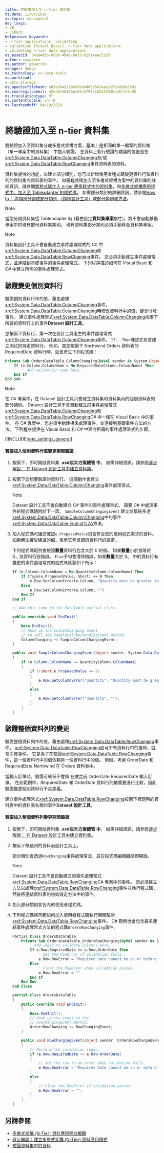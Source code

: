 ```yaml
---
title: 將驗證加入至 n-tier 資料集
ms.date: 11/04/2016
ms.topic: conceptual
dev_langs:
- VB
- CSharp
helpviewer_keywords:
- n-tier applications, validating
- validation [Visual Basic], n-tier data applications
- validating n-tier data applications
ms.assetid: 34ce4db6-09bb-4b46-b435-b2514aac52d3
author: gewarren
ms.author: gewarren
manager: douge
ms.technology: vs-data-tools
ms.workload:
- data-storage
ms.openlocfilehash: ed9bcb4521b5e9bdad839563aae1c566d20a5681
ms.sourcegitcommit: 42ea834b446ac65c679fa1043f853bea5f1c9c95
ms.translationtype: MT
ms.contentlocale: zh-TW
ms.lasthandoff: 04/19/2018
---
```

# <a name="add-validation-to-an-n-tier-dataset"></a>將驗證加入至 n-tier 資料集
將驗證加入至資料集分成多層式架構方案，基本上是相同的單一檔案的資料集 （單一專案中的資料集） 中加入驗證。 在資料上執行驗證的建議的位置是在<xref:System.Data.DataTable.ColumnChanging>及/或<xref:System.Data.DataTable.RowChanging>事件資料表的資料。

 資料集提供的功能，以建立部分類別，您可以新增使用者程式碼變更資料行和資料列的資料集內資料表的事件。 如需程式碼加入至多層式架構方案中的資料集的詳細資訊，請參閱[將程式碼加入 n-tier 應用程式中的資料集](../data-tools/add-code-to-datasets-in-n-tier-applications.md)，和[多層式架構應用程式中，加入至 Tableadapter 的程式碼](../data-tools/add-code-to-tableadapters-in-n-tier-applications.md)。 如需部分類別的詳細資訊，請參閱[How to： 將類別分割成部分類別 （類別設計工具）](../ide/how-to-split-a-class-into-partial-classes-class-designer.md)或[部分類別和方法](/dotnet/csharp/programming-guide/classes-and-structs/partial-classes-and-methods)。

> [!NOTE]
>  當您分隔資料集從 Tableadapter 時 (藉由設定**資料集專案**屬性)，將不會自動移動專案中的現有部份資料集類別。 現有資料集部分類別必須手動移至資料集專案。

> [!NOTE]
>  資料集設計工具不會自動建立事件處理常式的 C# 中<xref:System.Data.DataTable.ColumnChanging>和<xref:System.Data.DataTable.RowChanging>事件。 您必須手動建立事件處理常式，並連結到基礎事件的事件處理常式。 下列程序描述如何在 Visual Basic 和 C# 中建立所需的事件處理常式。

## <a name="validate-changes-to-individual-columns"></a>驗證變更個別資料行
 驗證個別資料行中的值，藉由處理<xref:System.Data.DataTable.ColumnChanging>事件。 <xref:System.Data.DataTable.ColumnChanging>時修改資料行中的值，便會引發事件。 建立事件處理常式<xref:System.Data.DataTable.ColumnChanging>按兩下所要的資料行上的事件**Dataset 設計工具**。

 您按兩下資料行，第一次在設計工具產生的事件處理常式<xref:System.Data.DataTable.ColumnChanging>事件。 `If...Then`陳述式也會建立測試的特定資料行。 例如，當您按兩下 Northwind Orders 資料表的 RequiredDate 資料行時，就會產生下列程式碼：

```vb
Private Sub OrdersDataTable_ColumnChanging(ByVal sender As System.Object, ByVal e As System.Data.DataColumnChangeEventArgs) Handles Me.ColumnChanging
    If (e.Column.ColumnName = Me.RequiredDateColumn.ColumnName) Then
        ' Add validation code here.
    End If
End Sub
```

> [!NOTE]
>  在 C# 專案中，在 Dataset 設計工具只會建立資料集和資料集內的個別資料表的部分類別。 Dataset 設計工具不會自動建立的事件處理常式<xref:System.Data.DataTable.ColumnChanging>和<xref:System.Data.DataTable.RowChanging>C# 中一樣在 Visual Basic 中的事件。 在 C# 專案中，您必須手動建構來處理事件，並連接到基礎事件方法的方法。 下列程序提供在 Visual Basic 和 C# 中建立所需的事件處理常式的步驟。

[!INCLUDE[note_settings_general](../data-tools/includes/note_settings_general_md.md)]

#### <a name="to-add-validation-during-changes-to-individual-column-values"></a>若要加入個別資料行值變更期間驗證

1.  按兩下，即可開啟資料集 **.xsd**檔案**方案總管 中**。 如需詳細資訊，請參閱[逐步解說： 在 Dataset 設計工具中建立資料集](walkthrough-creating-a-dataset-with-the-dataset-designer.md)。

2.  按兩下您想要驗證的資料行。 這個動作會建立<xref:System.Data.DataTable.ColumnChanging>事件處理常式。

    > [!NOTE]
    >  Dataset 設計工具不會自動建立 C# 事件的事件處理常式。 需要 C# 中處理事件的程式碼隨附於下一節。 `SampleColumnChangingEvent` 建立並繫結多達<xref:System.Data.DataTable.ColumnChanging>中的事件<xref:System.Data.DataTable.EndInit%2A>方法。

3.  加入程式碼可讓您確認`e.ProposedValue`包含符合您的應用程式需求的資料。 如果無法接受建議的值，表示它包含錯誤資料行的設定。

     下列程式碼範例會驗證**數量**資料行包含大於 0 的值。 如果**數量**小於或等於 0，該資料行設錯誤。 `Else`子句會清除錯誤，如果**數量**大於 0。 中的資料行有變更的事件處理常式的程式碼應該如下所示：

    ```vb
    If (e.Column.ColumnName = Me.QuantityColumn.ColumnName) Then
        If CType(e.ProposedValue, Short) <= 0 Then
            e.Row.SetColumnError(e.Column, "Quantity must be greater than 0")
        Else
            e.Row.SetColumnError(e.Column, "")
        End If
    End If
    ```
    ```csharp
    // Add this code to the DataTable partial class.

    public override void EndInit()
    {
        base.EndInit();
        // Hook up the ColumnChanging event
        // to call the SampleColumnChangingEvent method.
        ColumnChanging += SampleColumnChangingEvent;
    }

    public void SampleColumnChangingEvent(object sender, System.Data.DataColumnChangeEventArgs e)
    {
        if (e.Column.ColumnName == QuantityColumn.ColumnName)
        {
            if ((short)e.ProposedValue <= 0)
            {
                e.Row.SetColumnError("Quantity", "Quantity must be greater than 0");
            }
            else
            {
                e.Row.SetColumnError("Quantity", "");
            }
        }
    }
    ```

## <a name="validate-changes-to-whole-rows"></a>驗證整個資料列的變更
 驗證整個資料列中的值，藉由處理<xref:System.Data.DataTable.RowChanging>事件。 <xref:System.Data.DataTable.RowChanging>認可所有資料行中的值時，就會引發事件。 它是為了在驗證<xref:System.Data.DataTable.RowChanging>事件，當一個資料行中的值依賴另一個資料行中的值。 例如，考慮 OrderDate 和 RequiredDate Northwind 在 Orders 資料表中。

 當輸入訂單時，驗證可確保不會與 在或之前 OrderDate RequiredDate 輸入訂單。 在此範例中，RequiredDate 和 OrderDate 資料行的值需要進行比較，因此驗證變更個別資料行不具意義。

 建立事件處理常式<xref:System.Data.DataTable.RowChanging>按兩下標題列的資料表中的資料表名稱的事件**Dataset 設計工具**。

#### <a name="to-add-validation-during-changes-to-whole-rows"></a>若要加入整個資料列變更期間驗證

1.  按兩下，即可開啟資料集 **.xsd**檔案**方案總管 中**。 如需詳細資訊，請參閱[逐步解說： 在 Dataset 設計工具中建立資料集](walkthrough-creating-a-dataset-with-the-dataset-designer.md)。

2.  按兩下標題列的資料表設計工具上。

     部分類別會透過`RowChanging`事件處理常式，並在程式碼編輯器隨即開啟。

    > [!NOTE]
    >  Dataset 設計工具不會自動建立的事件處理常式<xref:System.Data.DataTable.RowChanging>C# 專案中的事件。 您必須建立方法以處理<xref:System.Data.DataTable.RowChanging>事件並執行程式碼，然後將連結資料表的初始設定方法中的事件。

3.  加入部分類別宣告內的使用者程式碼。

4.  下列程式碼將示範如何加入使用者程式碼執行期間驗證<xref:System.Data.DataTable.RowChanging>事件。 C# 範例也會包含最多連結事件處理常式方法的程式碼`OrdersRowChanging`事件。

    ```vb
    Partial Class OrdersDataTable
        Private Sub OrdersDataTable_OrdersRowChanging(ByVal sender As System.Object, ByVal e As OrdersRowChangeEvent) Handles Me.OrdersRowChanging
            ' Add logic to validate columns here.
            If e.Row.RequiredDate <= e.Row.OrderDate Then
                ' Set the RowError if validation fails.
                e.Row.RowError = "Required Date cannot be on or before the OrderDate"
            Else
                ' Clear the RowError when validation passes.
                e.Row.RowError = ""
            End If
        End Sub
    End Class
    ```
    ```csharp
    partial class OrdersDataTable
    {
        public override void EndInit()
        {
            base.EndInit();
            // Hook up the event to the
            // RowChangingEvent method.
            OrdersRowChanging += RowChangingEvent;
        }

        public void RowChangingEvent(object sender, OrdersRowChangeEvent e)
        {
            // Perform the validation logic.
            if (e.Row.RequiredDate <= e.Row.OrderDate)
            {
                // Set the row to an error when validation fails.
                e.Row.RowError = "Required Date cannot be on or before the OrderDate";
            }
            else
            {
                // Clear the RowError if validation passes.
                e.Row.RowError = "";
            }
        }
    }
    ```

## <a name="see-also"></a>另請參閱

- [多層式架構 (N-Tier) 資料應用程式概觀](../data-tools/n-tier-data-applications-overview.md)
- [逐步解說：建立多層式架構 (N-Tier) 資料應用程式](../data-tools/walkthrough-creating-an-n-tier-data-application.md)
- [驗證資料集中的資料](../data-tools/validate-data-in-datasets.md)